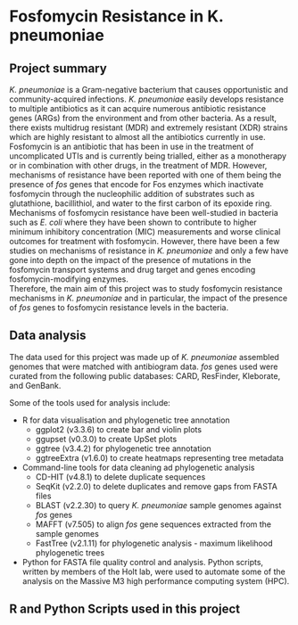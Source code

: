 # Fosfomycin Resistance in K. pneumoniae 
## Project summary
*K. pneumoniae* is a Gram-negative bacterium that causes opportunistic and community-acquired infections. *K. pneumoniae* easily develops resistance to multiple antibiotics as it can acquire numerous antibiotic resistance genes (ARGs) from the environment and from other bacteria. As a result, there exists multidrug resistant (MDR) and extremely resistant (XDR) strains which are highly resistant to almost all the antibiotics currently in use.
Fosfomycin is an antibiotic that has been in use in the treatment of uncomplicated UTIs and is currently being trialled, either as a monotherapy or in combination with other drugs, in the treatment of MDR. However, mechanisms of resistance have been reported with one of them being the presence of *fos* genes that encode for Fos enzymes which inactivate fosfomycin through the nucleophilic addition of substrates such as glutathione, bacillithiol, and water to the first carbon of its epoxide ring.  
Mechanisms of fosfomycin resistance have been well-studied in bacteria such as *E. coli* where they have been shown to contribute to higher minimum inhibitory concentration (MIC) measurements and worse clinical outcomes for treatment with fosfomycin. However, there have been a few studies on mechanisms of resistance in *K. pneumoniae* and only a few have gone into depth on the impact of the presence of mutations in the fosfomycin transport systems and drug target and genes encoding fosfomycin-modifying enzymes.  
Therefore, the main aim of this project was to study fosfomycin resistance mechanisms in *K. pneumoniae* and in particular, the impact of the presence of *fos* genes to fosfomycin resistance levels in the bacteria.  

## Data analysis
The data used for this project was made up of *K. pneumoniae* assembled genomes that were matched with antibiogram data. *fos* genes used were curated from the following public databases: CARD, ResFinder, Kleborate, and GenBank. 

Some of the tools used for analysis include:
* R for data visualisation and phylogenetic tree annotation
  + ggplot2 (v3.3.6) to create bar and violin plots
  + ggupset (v0.3.0) to create UpSet plots
  + ggtree (v3.4.2) for phylogenetic tree annotation
  + ggtreeExtra (v1.6.0) to create heatmaps representing tree metadata
* Command-line tools for data cleaning ad phylogenetic analysis
  + CD-HIT (v4.8.1) to delete duplicate sequences
  + SeqKit (v2.2.0) to delete duplicates and remove gaps from FASTA files
  + BLAST (v2.2.30) to query *K. pneumoniae* sample genomes against *fos* genes
  + MAFFT (v7.505) to align *fos* gene sequences extracted from the sample genomes
  + FastTree (v2.1.11) for phylogenetic analysis - maximum likelihood phylogenetic trees
* Python for FASTA file quality control and analysis. Python scripts, written by members of the Holt lab, were used to automate some of the analysis on the Massive M3  high performance computing system (HPC).

## R and Python Scripts used in this project
